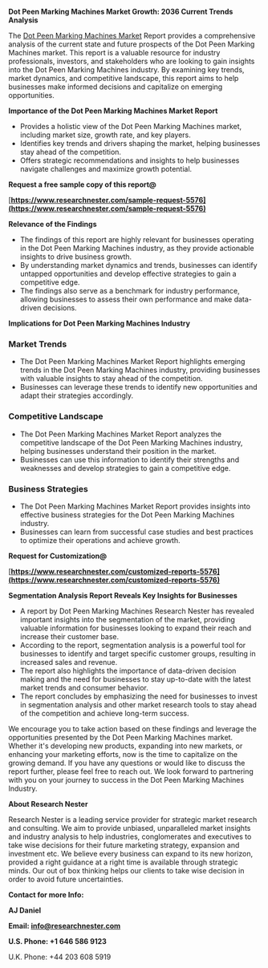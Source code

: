 ﻿**Dot Peen Marking Machines Market Growth: 2036 Current Trends Analysis**

The [Dot Peen Marking Machines Market](https://www.researchnester.com/reports/dot-peen-marking-machines-market/5576) Report provides a comprehensive analysis of the current state and future prospects of the Dot Peen Marking Machines market. This report is a valuable resource for industry professionals, investors, and stakeholders who are looking to gain insights into the Dot Peen Marking Machines industry. By examining key trends, market dynamics, and competitive landscape, this report aims to help businesses make informed decisions and capitalize on emerging opportunities.

**Importance of the Dot Peen Marking Machines Market Report**

- Provides a holistic view of the Dot Peen Marking Machines market, including market size, growth rate, and key players.
- Identifies key trends and drivers shaping the market, helping businesses stay ahead of the competition.
- Offers strategic recommendations and insights to help businesses navigate challenges and maximize growth potential.

**Request a free sample copy of this report@**

[**https://www.researchnester.com/sample-request-5576](https://www.researchnester.com/sample-request-5576)** 

**Relevance of the Findings**

- The findings of this report are highly relevant for businesses operating in the Dot Peen Marking Machines industry, as they provide actionable insights to drive business growth.
- By understanding market dynamics and trends, businesses can identify untapped opportunities and develop effective strategies to gain a competitive edge.
- The findings also serve as a benchmark for industry performance, allowing businesses to assess their own performance and make data-driven decisions.

**Implications for Dot Peen Marking Machines Industry**
### **Market Trends**
- The Dot Peen Marking Machines Market Report highlights emerging trends in the Dot Peen Marking Machines industry, providing businesses with valuable insights to stay ahead of the competition.
- Businesses can leverage these trends to identify new opportunities and adapt their strategies accordingly.
### **Competitive Landscape**
- The Dot Peen Marking Machines Market Report analyzes the competitive landscape of the Dot Peen Marking Machines industry, helping businesses understand their position in the market.
- Businesses can use this information to identify their strengths and weaknesses and develop strategies to gain a competitive edge.
### **Business Strategies**
- The Dot Peen Marking Machines Market Report provides insights into effective business strategies for the Dot Peen Marking Machines industry.
- Businesses can learn from successful case studies and best practices to optimize their operations and achieve growth.

**Request for Customization@**

[**https://www.researchnester.com/customized-reports-5576](https://www.researchnester.com/customized-reports-5576)** 

**Segmentation Analysis Report Reveals Key Insights for Businesses**

- A report by Dot Peen Marking Machines Research Nester has revealed important insights into the segmentation of the market, providing valuable information for businesses looking to expand their reach and increase their customer base.
- According to the report, segmentation analysis is a powerful tool for businesses to identify and target specific customer groups, resulting in increased sales and revenue.
- The report also highlights the importance of data-driven decision making and the need for businesses to stay up-to-date with the latest market trends and consumer behavior.
- The report concludes by emphasizing the need for businesses to invest in segmentation analysis and other market research tools to stay ahead of the competition and achieve long-term success.

We encourage you to take action based on these findings and leverage the opportunities presented by the Dot Peen Marking Machines market. Whether it's developing new products, expanding into new markets, or enhancing your marketing efforts, now is the time to capitalize on the growing demand. If you have any questions or would like to discuss the report further, please feel free to reach out. We look forward to partnering with you on your journey to success in the Dot Peen Marking Machines Industry.

**About Research Nester**

Research Nester is a leading service provider for strategic market research and consulting. We aim to provide unbiased, unparalleled market insights and industry analysis to help industries, conglomerates and executives to take wise decisions for their future marketing strategy, expansion and investment etc. We believe every business can expand to its new horizon, provided a right guidance at a right time is available through strategic minds. Our out of box thinking helps our clients to take wise decision in order to avoid future uncertainties.

**Contact for more Info:**

**AJ Daniel**

**Email: info@researchnester.com**

**U.S. Phone: +1 646 586 9123**

U.K. Phone: +44 203 608 5919

